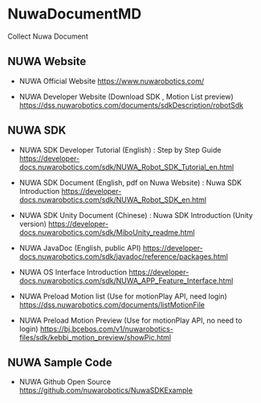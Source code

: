 # NuwaDocumentMD
Collect Nuwa Document

## NUWA Website

* NUWA Official Website
https://www.nuwarobotics.com/

* NUWA Developer Website (Download SDK , Motion List preview)
https://dss.nuwarobotics.com/documents/sdkDescription/robotSdk


## NUWA SDK 

* NUWA SDK Developer Tutorial (English) : Step by Step Guide
https://developer-docs.nuwarobotics.com/sdk/NUWA_Robot_SDK_Tutorial_en.html

* NUWA SDK Document (English, pdf on Nuwa Website) : Nuwa SDK Introduction
https://developer-docs.nuwarobotics.com/sdk/NUWA_Robot_SDK_en.html

* NUWA SDK Unity Document (Chinese) : Nuwa SDK Introduction (Unity version)
https://developer-docs.nuwarobotics.com/sdk/MiboUnity_readme.html

* NUWA JavaDoc (English, public API)
https://developer-docs.nuwarobotics.com/sdk/javadoc/reference/packages.html

* NUWA OS Interface Introduction
https://developer-docs.nuwarobotics.com/sdk/NUWA_APP_Feature_Interface.html

* NUWA Preload Motion list (Use for motionPlay API, need login)
https://dss.nuwarobotics.com/documents/listMotionFile

* NUWA Preload Motion Preview (Use for motionPlay API, no need to login)
https://bj.bcebos.com/v1/nuwarobotics-files/sdk/kebbi_motion_preview/showPic.html


## NUWA Sample Code

* NUWA Github Open Source
https://github.com/nuwarobotics/NuwaSDKExample

